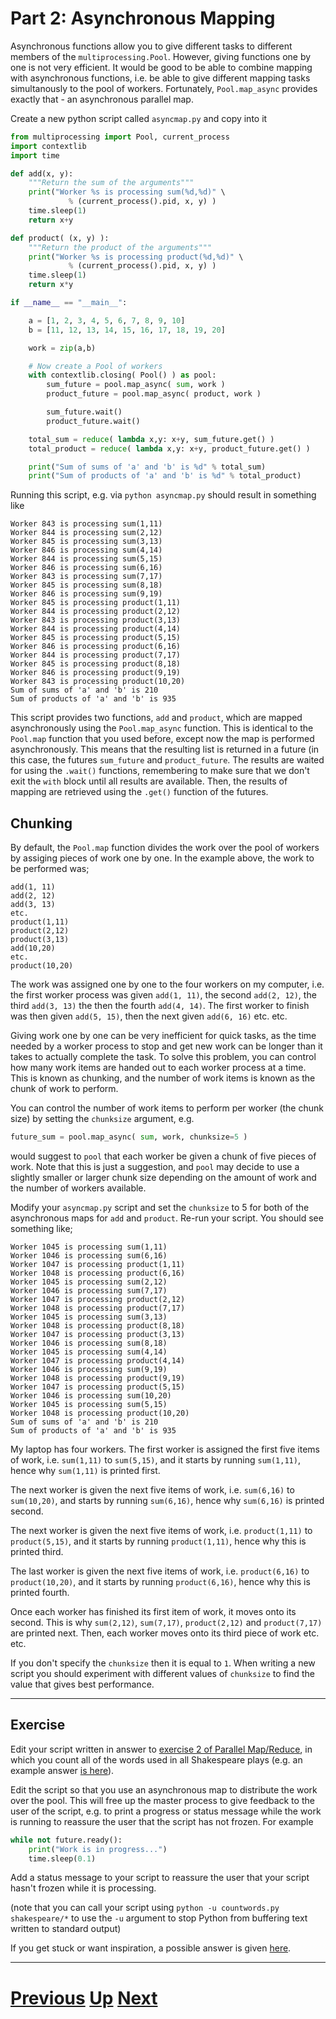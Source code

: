 # Part 2: Asynchronous Mapping

Asynchronous functions allow you to give different tasks to
different members of the `multiprocessing.Pool`. However, giving functions one
by one is not very efficient. It would be good to be able
to combine mapping with asynchronous functions, i.e. be able
to give different mapping tasks simultanously to the pool
of workers. Fortunately, `Pool.map_async` provides exactly that - 
an asynchronous parallel map.

Create a new python script called `asyncmap.py` and copy into it

```python
from multiprocessing import Pool, current_process
import contextlib
import time

def add(x, y):
    """Return the sum of the arguments"""
    print("Worker %s is processing sum(%d,%d)" \
             % (current_process().pid, x, y) )
    time.sleep(1)
    return x+y

def product( (x, y) ):
    """Return the product of the arguments"""
    print("Worker %s is processing product(%d,%d)" \
             % (current_process().pid, x, y) )
    time.sleep(1)
    return x*y

if __name__ == "__main__":

    a = [1, 2, 3, 4, 5, 6, 7, 8, 9, 10]
    b = [11, 12, 13, 14, 15, 16, 17, 18, 19, 20]

    work = zip(a,b)

    # Now create a Pool of workers
    with contextlib.closing( Pool() ) as pool:
        sum_future = pool.map_async( sum, work )
        product_future = pool.map_async( product, work )

        sum_future.wait()
        product_future.wait()

    total_sum = reduce( lambda x,y: x+y, sum_future.get() )
    total_product = reduce( lambda x,y: x+y, product_future.get() )

    print("Sum of sums of 'a' and 'b' is %d" % total_sum)
    print("Sum of products of 'a' and 'b' is %d" % total_product)
```

Running this script, e.g. via `python asyncmap.py` should result
in something like

```
Worker 843 is processing sum(1,11)
Worker 844 is processing sum(2,12)
Worker 845 is processing sum(3,13)
Worker 846 is processing sum(4,14)
Worker 844 is processing sum(5,15)
Worker 846 is processing sum(6,16)
Worker 843 is processing sum(7,17)
Worker 845 is processing sum(8,18)
Worker 846 is processing sum(9,19)
Worker 845 is processing product(1,11)
Worker 844 is processing product(2,12)
Worker 843 is processing product(3,13)
Worker 844 is processing product(4,14)
Worker 845 is processing product(5,15)
Worker 846 is processing product(6,16)
Worker 844 is processing product(7,17)
Worker 845 is processing product(8,18)
Worker 846 is processing product(9,19)
Worker 843 is processing product(10,20)
Sum of sums of 'a' and 'b' is 210
Sum of products of 'a' and 'b' is 935
```

This script provides two functions, `add` and `product`, which are
mapped asynchronously using the `Pool.map_async` function. This is
identical to the `Pool.map` function that you used before, except
now the map is performed asynchronously. This means that the
resulting list is returned in a future (in this case, the futures
`sum_future` and `product_future`. The results are waited for
using the `.wait()` functions, remembering to make sure that 
we don't exit the `with` block until all results are available.
Then, the results of mapping are retrieved using the
`.get()` function of the futures.

## Chunking

By default, the `Pool.map` function divides the work over the pool of workers
by assiging pieces of work one by one. In the example above, the work 
to be performed was;

```
add(1, 11)
add(2, 12)
add(3, 13)
etc.
product(1,11)
product(2,12)
product(3,13)
add(10,20)
etc.
product(10,20)
```

The work was assigned one by one to the four workers on my computer, 
i.e. the first worker process was
given `add(1, 11)`, the second `add(2, 12)`, the third `add(3, 13)`
the then the fourth `add(4, 14)`. The first worker to finish was then
given `add(5, 15)`, then the next given `add(6, 16)` etc. etc.

Giving work one by one can be very inefficient for quick tasks, as the
time needed by a worker process to stop and get new work can be longer
than it takes to actually complete the task. To solve this problem,
you can control how many work items are handed out to each worker
process at a time. This is known as chunking, and the number of work
items is known as the chunk of work to perform.

You can control the number of work items to perform per worker
(the chunk size) by setting the `chunksize` argument, e.g.

```python
future_sum = pool.map_async( sum, work, chunksize=5 )
```

would suggest to `pool` that each worker be given a chunk of five pieces of work.
Note that this is just a suggestion, and `pool` may decide to use
a slightly smaller or larger chunk size depending on the amount of work
and the number of workers available.

Modify your `asyncmap.py` script and set the `chunksize`
to 5 for both of the asynchronous maps for `add` and 
`product`. Re-run your script. You 
should see something like;

```
Worker 1045 is processing sum(1,11)
Worker 1046 is processing sum(6,16)
Worker 1047 is processing product(1,11)
Worker 1048 is processing product(6,16)
Worker 1045 is processing sum(2,12)
Worker 1046 is processing sum(7,17)
Worker 1047 is processing product(2,12)
Worker 1048 is processing product(7,17)
Worker 1045 is processing sum(3,13)
Worker 1048 is processing product(8,18)
Worker 1047 is processing product(3,13)
Worker 1046 is processing sum(8,18)
Worker 1045 is processing sum(4,14)
Worker 1047 is processing product(4,14)
Worker 1046 is processing sum(9,19)
Worker 1048 is processing product(9,19)
Worker 1047 is processing product(5,15)
Worker 1046 is processing sum(10,20)
Worker 1045 is processing sum(5,15)
Worker 1048 is processing product(10,20)
Sum of sums of 'a' and 'b' is 210
Sum of products of 'a' and 'b' is 935
```

My laptop has four workers. The first worker is assigned the first
five items of work, i.e. `sum(1,11)` to `sum(5,15)`, and it starts
by running `sum(1,11)`, hence why `sum(1,11)` is printed first. 

The next worker is given the next five items
of work, i.e. `sum(6,16)` to `sum(10,20)`, and starts by running
`sum(6,16)`, hence why `sum(6,16)` is printed second.

The next worker is given the next five items
of work, i.e. `product(1,11)` to `product(5,15)`, and it starts
by running `product(1,11)`, hence why this is printed third.

The last worker is given the next five items of
work, i.e. `product(6,16)` to `product(10,20)`, and it starts
by running `product(6,16)`, hence why this is printed fourth.

Once each worker has finished its first item of work, it moves
onto its second. This is why `sum(2,12)`, `sum(7,17)`, 
`product(2,12)` and `product(7,17)` are printed next. Then, 
each worker moves onto its third piece of work etc. etc.

If you don't specify the `chunksize` then it is equal to `1`. 
When writing a new script you should experiment with different
values of `chunksize` to find the value that gives best 
performance.

***

## Exercise

Edit your script written in answer to 
[exercise 2 of Parallel Map/Reduce](mapreduce_part2.md),
in which you count all of the words used in all
Shakespeare plays (e.g. an example answer 
[is here](mapreduce2_answer2.md)).

Edit the script so that you use an asynchronous map
to distribute the work over the pool. This will free
up the master process to give feedback to the user
of the script, e.g. to print a progress or status
message while the work is running to reassure
the user that the script has not frozen. For example

```python
while not future.ready():
    print("Work is in progress...")
    time.sleep(0.1)
```

Add a status message to your script to reassure the
user that your script hasn't frozen while it is processing.

(note that you can call your script using `python -u countwords.py shakespeare/*`
to use the `-u` argument to stop Python from buffering text written to standard output)

If you get stuck or want inspiration, a possible
answer is given [here](async_map_answer1.md).

***

# [Previous](futures_part2.md) [Up](part2.md) [Next](part3.md) 

